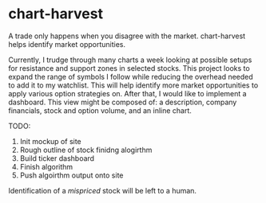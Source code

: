 # chart-harvest
A trade only happens when you disagree with the market. chart-harvest helps identify market opportunities.  
  
Currently, I trudge through many charts a week looking at possible setups for resistance and support zones in selected stocks. This project looks to expand the range of symbols I follow while reducing the overhead needed to add it to my watchlist. This will help identify more market opportunities to apply various option strategies on. After that, I would like to implement a dashboard. This view might be composed of: a description, company financials, stock and option volume, and an inline chart.

TODO:
1. Init mockup of site
2. Rough outline of stock finidng alogirthm
3. Build ticker dashboard
4. Finish algorithm
5. Push algoirthm output onto site

Identification of a *mispriced* stock will be left to a human. 
